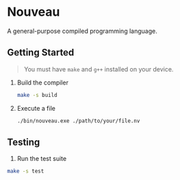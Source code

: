 # Nouveau

A general-purpose compiled programming language.

## Getting Started

> You must have `make` and `g++` installed on your device.

1. Build the compiler

    ```bash
    make -s build
    ```

1. Execute a file

    ```bash
    ./bin/nouveau.exe ./path/to/your/file.nv
    ```

## Testing

1. Run the test suite

```bash
make -s test
```
